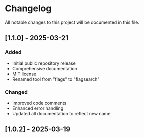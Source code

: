 # Changelog

All notable changes to this project will be documented in this file.

## [1.1.0] - 2025-03-21

### Added
- Initial public repository release
- Comprehensive documentation
- MIT license
- Renamed tool from "flags" to "flagsearch"

### Changed
- Improved code comments
- Enhanced error handling
- Updated all documentation to reflect new name

## [1.0.2] - 2025-03-19
